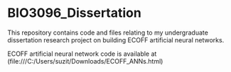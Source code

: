 # BIO3096_Dissertation

This repository contains code and files relating to my undergraduate dissertation research project on building ECOFF artificial neural networks. 

ECOFF artificial neural network code is available at (file:///C:/Users/suzit/Downloads/ECOFF_ANNs.html)
